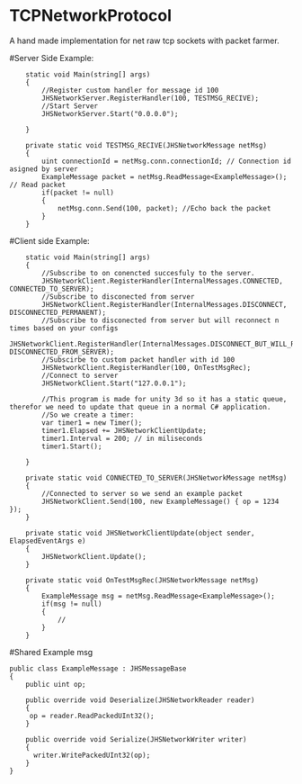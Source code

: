 # TCPNetworkProtocol
A hand made implementation for net raw tcp sockets with packet farmer.


#Server Side Example:


        static void Main(string[] args)
        {
            //Register custom handler for message id 100
            JHSNetworkServer.RegisterHandler(100, TESTMSG_RECIVE); 
            //Start Server
            JHSNetworkServer.Start("0.0.0.0"); 
            
        }
        
        private static void TESTMSG_RECIVE(JHSNetworkMessage netMsg)
        {
            uint connectionId = netMsg.conn.connectionId; // Connection id asigned by server
            ExampleMessage packet = netMsg.ReadMessage<ExampleMessage>(); // Read packet
            if(packet != null)
            {
                netMsg.conn.Send(100, packet); //Echo back the packet 
            }
        }


#Client side Example:

        static void Main(string[] args)
        {
            //Subscribe to on conencted succesfuly to the server.
            JHSNetworkClient.RegisterHandler(InternalMessages.CONNECTED, CONNECTED_TO_SERVER);
            //Subscribe to disconected from server
            JHSNetworkClient.RegisterHandler(InternalMessages.DISCONNECT, DISCONNECTED_PERMANENT);
            //Subscribe to disconected from server but will reconnect n times based on your configs
            JHSNetworkClient.RegisterHandler(InternalMessages.DISCONNECT_BUT_WILL_RECONNECT, DISCONNECTED_FROM_SERVER);
            //Subscirbe to custom packet handler with id 100
            JHSNetworkClient.RegisterHandler(100, OnTestMsgRec);
            //Connect to server
            JHSNetworkClient.Start("127.0.0.1");

            //This program is made for unity 3d so it has a static queue, therefor we need to update that queue in a normal C# application.
            //So we create a timer:
            var timer1 = new Timer();
            timer1.Elapsed += JHSNetworkClientUpdate;
            timer1.Interval = 200; // in miliseconds
            timer1.Start();                
            
        }
        
        private static void CONNECTED_TO_SERVER(JHSNetworkMessage netMsg)
        {
            //Connected to server so we send an example packet
            JHSNetworkClient.Send(100, new ExampleMessage() { op = 1234 });
        }
        
        private static void JHSNetworkClientUpdate(object sender, ElapsedEventArgs e)
        {
            JHSNetworkClient.Update();
        }
        
        private static void OnTestMsgRec(JHSNetworkMessage netMsg)
        {
            ExampleMessage msg = netMsg.ReadMessage<ExampleMessage>();
            if(msg != null)
            {
                //
            }
        }
            
            
            
#Shared Example msg

    public class ExampleMessage : JHSMessageBase
    {
        public uint op;

        public override void Deserialize(JHSNetworkReader reader)
        {
         op = reader.ReadPackedUInt32();
        }

        public override void Serialize(JHSNetworkWriter writer)
        {
          writer.WritePackedUInt32(op);
        }
    }

